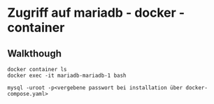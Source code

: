 # Zugriff auf mariadb - docker - container 

## Walkthough 

```
docker container ls
docker exec -it mariadb-mariadb-1 bash
```

```
mysql -uroot -p<vergebene passwort bei installation über docker-compose.yaml>
```

